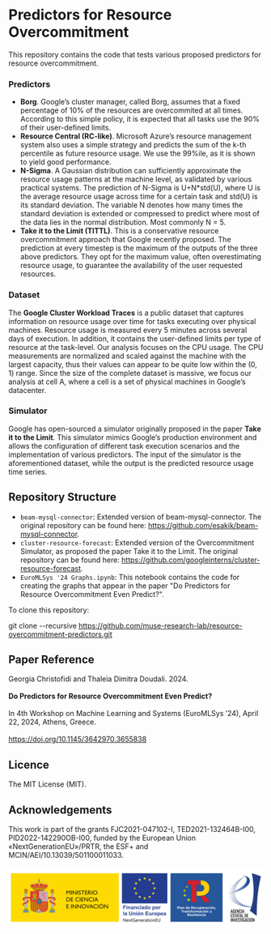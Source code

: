 # Predictors for Resource Overcommitment
This repository contains the code that tests various proposed predictors for resource overcommitment. 

### Predictors

* __Borg__. Google’s cluster manager, called Borg, assumes that a fixed percentage of 10% of the resources are overcommited at all times. According to this simple policy, it is expected that all tasks use the 90% of their user-defined limits.
* __Resource Central (RC-like)__. Microsoft Azure’s resource management system also uses a simple strategy and predicts the sum of the k-th percentile as future resource usage. We use the 99%ile, as it is shown to yield good performance.
* __N-Sigma__. A Gaussian distribution can sufficiently approximate the resource usage patterns at the machine level, as validated by various practical systems. The prediction of N-Sigma is U+N*std(U), where U is the average resource usage across time for a certain task and std(U) is its standard deviation. The variable N denotes how many times the standard deviation is extended or compressed to predict where most of the data lies in the normal distribution. Most commonly N = 5.
* __Take it to the Limit (TITTL)__. This is a conservative resource overcommitment approach that Google recently proposed. The prediction at every timestep is the maximum of the outputs of the three above predictors. They opt for the maximum value, often overestimating resource usage, to guarantee the availability of the user requested resources.

### Dataset

The __Google Cluster Workload Traces__ is a public dataset that captures information on resource usage over time for tasks executing over physical machines. Resource usage is measured every 5 minutes across several days of execution. In addition, it contains the user-defined limits per type of resource at the task-level. Our analysis focuses on the CPU usage. The CPU measurements are normalized and scaled against the machine with the largest capacity, thus their values can appear to be quite low within the (0, 1) range. Since the size of the complete dataset is massive, we focus our analysis at cell A, where a cell is a set of physical machines in Google’s datacenter.

### Simulator

Google has open-sourced a simulator originally proposed in the paper __Take it to the Limit__. This simulator mimics Google’s production environment and allows the configuration of different task execution scenarios and the implementation of various predictors. The input of the simulator is the aforementioned dataset, while the output is the predicted resource usage time series.

## Repository Structure <br />
* `beam-mysql-connector`: Extended version of beam-mysql-connector. The original repository can be found here: https://github.com/esakik/beam-mysql-connector.
* `cluster-resource-forecast`: Extended version of the Overcommitment Simulator, as proposed the paper Take it to the Limit. The original repository can be found here: https://github.com/googleinterns/cluster-resource-forecast.
* `EuroMLSys '24 Graphs.ipynb`: This notebook contains the code for creating the graphs that appear in the paper "Do Predictors for Resource Overcommitment Even Predict?".

To clone this repository:

git clone --recursive https://github.com/muse-research-lab/resource-overcommitment-predictors.git

## Paper Reference <br />
Georgia Christofidi and Thaleia Dimitra Doudali. 2024. <br /><br /> __Do Predictors for Resource Overcommitment Even Predict?__ <br /><br />  In 4th Workshop on Machine Learning and Systems (EuroMLSys ’24), April 22, 2024, Athens, Greece. <br /> <br /> 
https://doi.org/10.1145/3642970.3655838

## Licence <br />
The MIT License (MIT).
 
## Acknowledgements <br />
This work is part of the grants FJC2021-047102-I, TED2021-132464B-I00, PID2022-142290OB-I00, funded by the European Union «NextGenerationEU»/PRTR, the ESF+ and MCIN/AEI/10.13039/501100011033. <br />  <br /> 
<img src="micin-financiadoUEnextgeneration-prtr-aei-1.png" width="1000"/>


